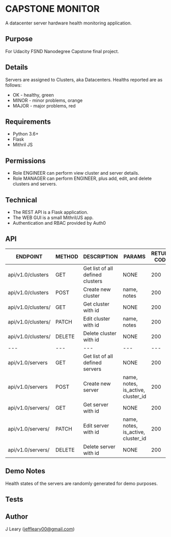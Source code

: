 # CAPSTONE MONITOR
A datacenter server hardware health monitoring application.

## Purpose
For Udacity FSND Nanodegree Capstone final project.

## Details
Servers are assigned to Clusters, aka Datacenters.
Healths reported are as follows:
 - OK - healthy, green
 - MINOR - minor problems, orange
 - MAJOR - major problems, red

## Requirements
 - Python 3.6+
 - Flask
 - Mithril JS

## Permissions
- Role ENGINEER can perform view cluster and server details.
- Role MANAGER can perform ENGINEER, plus add, edit, and delete clusters and servers.

## Technical
- The REST API is a Flask application.
- The WEB GUI is a small Mithril/JS app.
- Authentication and RBAC provided by Auth0

## API
| ENDPOINT                | METHOD  | DESCRIPTION | PARAMS | RETURN CODE |
| ---                     | ---     | --- | --- | --- |
| api/v1.0/clusters       | GET     | Get list of all defined clusters | NONE | 200 |
| api/v1.0/clusters       | POST    | Create new cluster | name, notes | 200 |
| api/v1.0/clusters/<id>  | GET     | Get cluster with id | NONE | 200 |
| api/v1.0/clusters/<id>  | PATCH   | Edit cluster with id | name, notes | 200 |
| api/v1.0/clusters/<id>  | DELETE  | Delete cluster with id | NONE | 200 |
| ---                     | ---     | --- | --- | --- |
| api/v1.0/servers        | GET     | Get list of all defined servers | NONE | 200 |
| api/v1.0/servers        | POST    | Create new server | name, notes, is_active, cluster_id | 200 |
| api/v1.0/servers/<id>   | GET     | Get server with id | NONE | 200 |
| api/v1.0/servers/<id>   | PATCH   | Edit server with id | name, notes, is_active, cluster_id | 200 |
| api/v1.0/servers/<id>   | DELETE  | Delete server with id | NONE | 200 |

## Demo Notes
Health states of the servers are randomly generated for demo purposes.

## Tests

## Author
J Leary (jeffleary00@gmail.com)
